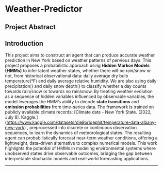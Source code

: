 # Weather-Predictor

## Project Abstract

## Introduction
This project aims to construct an agent that can produce accurate weather prediction in New York based on weather patterns of pervious days. This project proposes a probabilistic approach using **Hidden Markov Models (HMMs)** to infer latent weather states, whether there will be rain/snow or not, from historical observational data: daily average dry bulb temperature(°F) and daily average relative humidity. We are also using daily precipitation() and daily snow depth() to classify whether a day counts towards rain/snow or towards no rain/snow. By treating weather evolution as a sequence of hidden variables influenced by observable variables, the model leverages the HMM’s ability to decode **state transitions** and **emission probabilities** from time-series data. The framework is trained on publicly available climate records: [Climate data - New York State. (2022, July 8). Kaggle.] (https://www.kaggle.com/datasets/die9origephit/temperature-data-albany-new-york) , preprocessed into discrete or continuous observation sequences, to learn the dynamics of meteorological states. The resulting agent can probabilistically forecast near-term weather conditions, offering a lightweight, data-driven alternative to complex numerical models. This work highlights the potential of HMMs in modeling environmental systems where unobserved states drive observable outcomes, bridging the gap between interpretable stochastic models and real-world forecasting applications.

---
